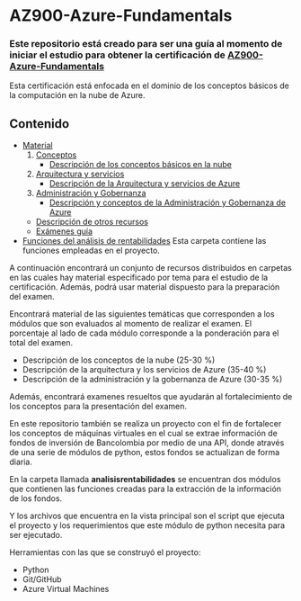 # AZ900-Azure-Fundamentals

### Este repositorio está creado para ser una guía al momento de iniciar el estudio para obtener la certificación de [AZ900-Azure-Fundamentals](https://learn.microsoft.com/en-us/certifications/exams/az-900/)

Esta certificación está enfocada en el dominio de los conceptos básicos de la computación en la nube de Azure.

## Contenido

- [Material](./Material)
  1. [Conceptos](./Material/1.%20Descripción%20de%20los%20conceptos%20de%20nube)
        - [Descripción de los conceptos básicos en la nube](./Material/1.%20Descripci%C3%B3n%20de%20los%20conceptos%20de%20nube/README.md)
  2. [Arquitectura y servicios](./Material/2.%20Descripci%C3%B3n%20de%20la%20arquitectura%20y%20los%20servicios%20de%20Azure)
        - [Descripción de la Arquitectura y servicios de Azure](./Material/2.%20Descripci%C3%B3n%20de%20la%20arquitectura%20y%20los%20servicios%20de%20Azure/README.md)
  3. [Administración y Gobernanza](./Material/3.%20Descripci%C3%B3n%20de%20la%20administraci%C3%B3n%20y%20la%20gobernanza%20de%20Azure/)
        - [Descripción y conceptos de la Administración y Gobernanza de Azure](./Material/3.%20Descripci%C3%B3n%20de%20la%20administraci%C3%B3n%20y%20la%20gobernanza%20de%20Azure/Administraci%C3%B3n_y_gobernanza.md)
  - [Descripción de otros recursos](./Material/Descripci%C3%B3n%20otros%20recursos/README.md)
  - [Exámenes guía](./Material/Ex%C3%A1menes%20gu%C3%ADa/)
- [Funciones del análisis de rentabilidades](./analisisrentabilidades/) Esta carpeta contiene las funciones empleadas en el proyecto.


A continuación encontrará un conjunto de recursos distribuidos en carpetas en las cuales hay material especificado por tema para el estudio de la certificación. Además, podrá usar material dispuesto para la preparación del examen.

Encontrará material de las siguientes temáticas que corresponden a los módulos que son evaluados al momento de realizar el examen. El porcentaje al lado de cada módulo corresponde a la ponderación para el total del examen. 

- Descripción de los conceptos de la nube (25-30 %)
- Descripción de la arquitectura y los servicios de Azure (35-40 %)
- Descripción de la administración y la gobernanza de Azure (30-35 %)
    
Además, encontrará examenes resueltos que ayudarán al fortalecimiento de los conceptos para la presentación del examen. 

En este repositorio también se realiza un proyecto con el fin de fortalecer los conceptos de máquinas virtuales en el cual se extrae información de fondos de inversión de Bancolombia por medio de una API, donde através de una serie de módulos de python, estos fondos se actualizan de forma diaria.

En la carpeta llamada **analisisrentabilidades** se encuentran dos módulos que contienen las funciones creadas para la extracción de la información de los fondos.  

Y los archivos que encuentra en la vista principal son el script que ejecuta el proyecto y los requerimientos que este módulo de python necesita para ser ejecutado.

Herramientas con las que se construyó el proyecto: 

- Python
- Git/GitHub
- Azure Virtual Machines